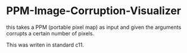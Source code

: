 # PPM-Image-Corruption-Visualizer
this takes a PPM (portable pixel map) as input and given the arguments corrupts a certain number of pixels.

This was writen in standard c11.
